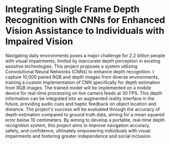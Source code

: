 # Integrating Single Frame Depth Recognition with CNNs for Enhanced Vision Assistance to Individuals with Impaired Vision

Navigating daily environments poses a major challenge for 2.2 billion people with visual impairments, limited by inaccurate depth perception in existing assistive technologies. This project proposes a system utilizing Convolutional Neural Networks (CNNs) to enhance depth recognition. I capture 10,000 paired RGB and depth images from diverse environments, training a custom implementation of CNN specifically for depth estimation from RGB images. The trained model will be implemented on a mobile device for real-time processing on live camera feeds at 30 FPS. This depth information can be integrated into an augmented reality interface in the future, providing audio cues and haptic feedback on object location and distance. The project's success will be evaluated through the accuracy of depth estimation compared to ground truth data, aiming for a mean squared error below 10 centimeters. By aiming to develop a portable, real-time depth recognition system, this project aims to improve navigation accuracy, safety, and confidence, ultimately empowering individuals with visual impairments and fostering greater independence and social inclusion. ​​

